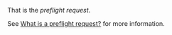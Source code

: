That is the _preflight request_.

See [What is a preflight request?](/faq#b7f6) for more information.
